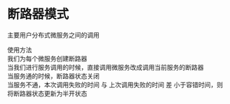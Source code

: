 # 断路器模式

主要用户分布式微服务之间的调用<br/>

使用方法<br/>
我们为每个微服务创建断路器<br>
当我们进行服务调用的时候，直接调用微服务改成调用当前服务的断路器<br>
当服务通的时候，断路器状态关闭<br>
当服务不通，本次调用失败的时间 与 上次调用失败的时间 差 小于容错时间，则将断路器状态更新为半开状态<br>

